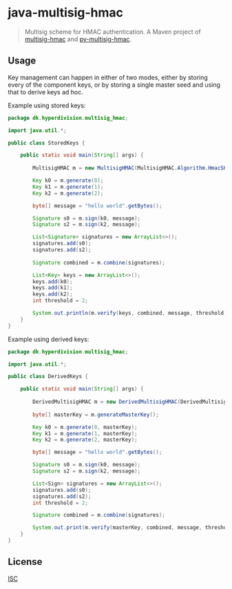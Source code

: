 # java-multisig-hmac

> Multisig scheme for HMAC authentication. A Maven project of [multisig-hmac](https://github.com/emilbayes/multisig-hmac) and [py-multisig-hmac](https://github.com/AmalieDue/py-multisig-hmac).

## Usage

Key management can happen in either of two modes, either by storing every of the component keys, or by storing a single master seed and using that to derive keys ad hoc.

Example using stored keys:

```java
package dk.hyperdivision.multisig_hmac;

import java.util.*;

public class StoredKeys {

    public static void main(String[] args) {
    
        MultisigHMAC m = new MultisigHMAC(MultisigHMAC.Algorithm.HmacSHA256);

        Key k0 = m.generate(0);
        Key k1 = m.generate(1);
        Key k2 = m.generate(2);

        byte[] message = "hello world".getBytes();

        Signature s0 = m.sign(k0, message);
        Signature s2 = m.sign(k2, message);

        List<Signature> signatures = new ArrayList<>();
        signatures.add(s0);
        signatures.add(s2);
    
        Signature combined = m.combine(signatures);

        List<Key> keys = new ArrayList<>();
        keys.add(k0);
        keys.add(k1);
        keys.add(k2);
        int threshold = 2;

        System.out.println(m.verify(keys, combined, message, threshold));
    }
}
```

Example using derived keys:
```java
package dk.hyperdivision.multisig_hmac;

import java.util.*;

public class DerivedKeys {

    public static void main(String[] args) {
    
        DerivedMultisigHMAC m = new DerivedMultisigHMAC(DerivedMultisigHMAC.Algorithm.HmacSHA256);
        
        byte[] masterKey = m.generateMasterKey();

        Key k0 = m.generate(0, masterKey);
        Key k1 = m.generate(1, masterKey);
        Key k2 = m.generate(2, masterKey);

        byte[] message = "hello world".getBytes();

        Signature s0 = m.sign(k0, message);
        Signature s2 = m.sign(k2, message);

        List<Sign> signatures = new ArrayList<>();
        signatures.add(s0);
        signatures.add(s2);
        int threshold = 2;

        Signature combined = m.combine(signatures);

        System.out.print(m.verify(masterKey, combined, message, threshold));
    }
}
```

## License

[ISC](LICENSE)